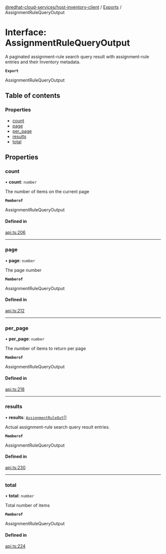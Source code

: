 [@redhat-cloud-services/host-inventory-client](../README.md) / [Exports](../modules.md) / AssignmentRuleQueryOutput

# Interface: AssignmentRuleQueryOutput

A paginated assignment-rule search query result with assignment-rule entries and their Inventory metadata.

**`Export`**

AssignmentRuleQueryOutput

## Table of contents

### Properties

- [count](AssignmentRuleQueryOutput.md#count)
- [page](AssignmentRuleQueryOutput.md#page)
- [per\_page](AssignmentRuleQueryOutput.md#per_page)
- [results](AssignmentRuleQueryOutput.md#results)
- [total](AssignmentRuleQueryOutput.md#total)

## Properties

### count

• **count**: `number`

The number of items on the current page

**`Memberof`**

AssignmentRuleQueryOutput

#### Defined in

[api.ts:206](https://github.com/RedHatInsights/javascript-clients/blob/main/packages/host-inventory/api.ts#L206)

___

### page

• **page**: `number`

The page number

**`Memberof`**

AssignmentRuleQueryOutput

#### Defined in

[api.ts:212](https://github.com/RedHatInsights/javascript-clients/blob/main/packages/host-inventory/api.ts#L212)

___

### per\_page

• **per\_page**: `number`

The number of items to return per page

**`Memberof`**

AssignmentRuleQueryOutput

#### Defined in

[api.ts:218](https://github.com/RedHatInsights/javascript-clients/blob/main/packages/host-inventory/api.ts#L218)

___

### results

• **results**: [`AssignmentRuleOut`](AssignmentRuleOut.md)[]

Actual assignment-rule search query result entries.

**`Memberof`**

AssignmentRuleQueryOutput

#### Defined in

[api.ts:230](https://github.com/RedHatInsights/javascript-clients/blob/main/packages/host-inventory/api.ts#L230)

___

### total

• **total**: `number`

Total number of items

**`Memberof`**

AssignmentRuleQueryOutput

#### Defined in

[api.ts:224](https://github.com/RedHatInsights/javascript-clients/blob/main/packages/host-inventory/api.ts#L224)
